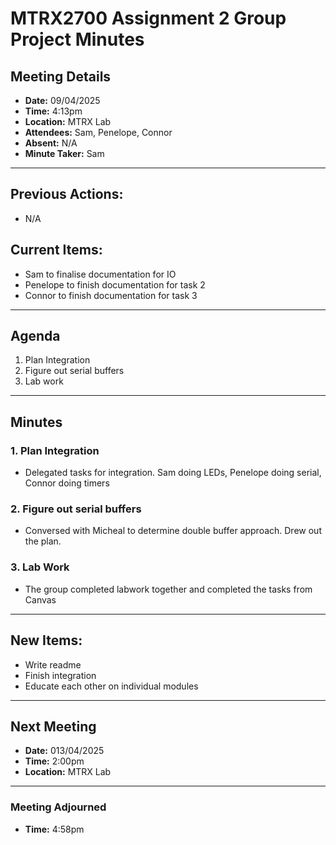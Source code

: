 # MTRX2700 Assignment 2 Group Project Minutes

## Meeting Details
- **Date:** 09/04/2025
- **Time:** 4:13pm
- **Location:** MTRX Lab
- **Attendees:** Sam, Penelope, Connor
- **Absent:** N/A
- **Minute Taker:** Sam

---

## Previous Actions:
- N/A
  
## Current Items:
- Sam to finalise documentation for IO
- Penelope to finish documentation for task 2
- Connor to finish documentation for task 3
  
---

## Agenda
1. Plan Integration
2. Figure out serial buffers
3. Lab work

---

## Minutes

### 1. Plan Integration
- Delegated tasks for integration. Sam doing LEDs, Penelope doing serial, Connor doing timers

### 2. Figure out serial buffers
- Conversed with Micheal to determine double buffer approach. Drew out the plan.

### 3. Lab Work
- The group completed labwork together and completed the tasks from Canvas


---

## New Items:
- Write readme
- Finish integration
- Educate each other on individual modules

  
---

## Next Meeting
- **Date:** 013/04/2025
- **Time:** 2:00pm
- **Location:** MTRX Lab

---

### Meeting Adjourned 
- **Time:** 4:58pm 
